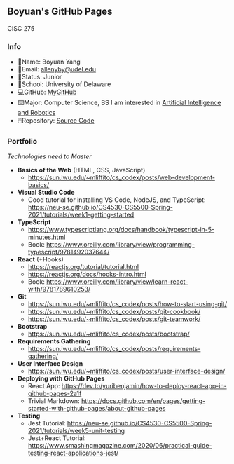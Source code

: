 ## Boyuan's GitHub Pages

CISC 275

### Info
- 📛Name: Boyuan Yang
- 📧Email: allenyby@udel.edu
- 👨Status: Junior
- 🏫School: University of Delaware
- 💻GitHub: [MyGitHub](https://github.com/boyuan1228)
- ⌨️Major: Computer Science, BS I am interested in [Artificial Intelligence and Robotics](https://www.cis.udel.edu/research/artificial-intelligence/)
- 🖱️Repository: [Source Code](https://github.com/boyuan1228/boyuan1228.github.io/blob/main/README.md)


### **Portfolio**

*Technologies need to Master*


- **Basics of the Web** (HTML, CSS, JavaScript)
  - https://sun.iwu.edu/~mliffito/cs_codex/posts/web-development-basics/
- **Visual Studio Code**
  - Good tutorial for installing VS Code, NodeJS, and TypeScript: https://neu-se.github.io/CS4530-CS5500-Spring-2021/tutorials/week1-getting-started
- **TypeScript**
  - https://www.typescriptlang.org/docs/handbook/typescript-in-5-minutes.html
  - Book: https://www.oreilly.com/library/view/programming-typescript/9781492037644/ 
- **React** (+Hooks)
  - https://reactjs.org/tutorial/tutorial.html
  - https://reactjs.org/docs/hooks-intro.html
  - Book: https://www.oreilly.com/library/view/learn-react-with/9781789610253/ 
- **Git**
  - https://sun.iwu.edu/~mliffito/cs_codex/posts/how-to-start-using-git/ 
  - https://sun.iwu.edu/~mliffito/cs_codex/posts/git-cookbook/ 
  - https://sun.iwu.edu/~mliffito/cs_codex/posts/git-teamwork/
- **Bootstrap**
  - https://sun.iwu.edu/~mliffito/cs_codex/posts/bootstrap/
- **Requirements Gathering**
  - https://sun.iwu.edu/~mliffito/cs_codex/posts/requirements-gathering/
- **User Interface Design**
  - https://sun.iwu.edu/~mliffito/cs_codex/posts/user-interface-design/
- **Deploying with GitHub Pages**
  - React App: https://dev.to/yuribenjamin/how-to-deploy-react-app-in-github-pages-2a1f 
  - Trivial Markdown: https://docs.github.com/en/pages/getting-started-with-github-pages/about-github-pages 
- **Testing**
  - Jest Tutorial: https://neu-se.github.io/CS4530-CS5500-Spring-2021/tutorials/week5-unit-testing
  - Jest+React Tutorial: https://www.smashingmagazine.com/2020/06/practical-guide-testing-react-applications-jest/
